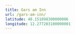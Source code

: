 ```yaml
---
title: Gars am Inn
url: /gars-am-inn/
latitude: 48.151898300000006
longitude: 12.277203100000001
---
```

